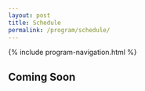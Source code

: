 ```yaml
---
layout: post
title: Schedule
permalink: /program/schedule/
---
```


{% include program-navigation.html %}

## Coming Soon ##

